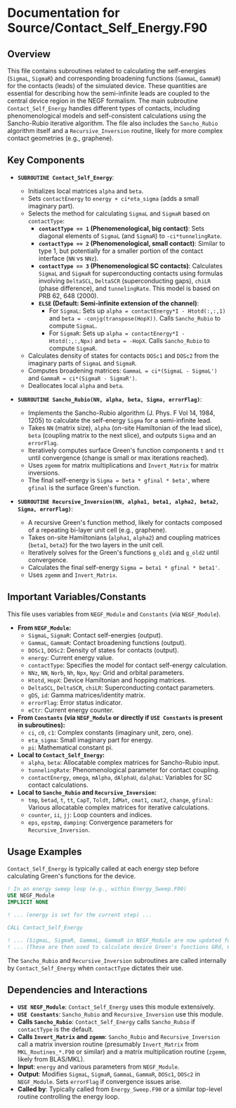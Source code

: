 # Documentation for Source/Contact_Self_Energy.F90

## Overview

This file contains subroutines related to calculating the self-energies (`SigmaL`, `SigmaR`) and corresponding broadening functions (`GammaL`, `GammaR`) for the contacts (leads) of the simulated device. These quantities are essential for describing how the semi-infinite leads are coupled to the central device region in the NEGF formalism. The main subroutine `Contact_Self_Energy` handles different types of contacts, including phenomenological models and self-consistent calculations using the Sancho-Rubio iterative algorithm. The file also includes the `Sancho_Rubio` algorithm itself and a `Recursive_Inversion` routine, likely for more complex contact geometries (e.g., graphene).

## Key Components

- **`SUBROUTINE Contact_Self_Energy`**:
    - Initializes local matrices `alpha` and `beta`.
    - Sets `contactEnergy` to `energy + ci*eta_sigma` (adds a small imaginary part).
    - Selects the method for calculating `SigmaL` and `SigmaR` based on `contactType`:
        - **`contactType == 1` (Phenomenological, big contact)**: Sets diagonal elements of `SigmaL` (and `SigmaR`) to `-ci*tunnelingRate`.
        - **`contactType == 2` (Phenomenological, small contact)**: Similar to type 1, but potentially for a smaller portion of the contact interface (`NN` vs `NNz`).
        - **`contactType == 3` (Phenomenological SC contacts)**: Calculates `SigmaL` and `SigmaR` for superconducting contacts using formulas involving `DeltaSCL`, `DeltaSCR` (superconducting gaps), `chiLR` (phase difference), and `tunnelingRate`. This model is based on PRB 62, 648 (2000).
        - **`ELSE` (Default: Semi-infinite extension of the channel)**:
            - For `SigmaL`: Sets up `alpha = contactEnergy*I - Htotd(:,:,1)` and `beta = -conjg(transpose(HopX))`. Calls `Sancho_Rubio` to compute `SigmaL`.
            - For `SigmaR`: Sets up `alpha = contactEnergy*I - Htotd(:,:,Npx)` and `beta = -HopX`. Calls `Sancho_Rubio` to compute `SigmaR`.
    - Calculates density of states for contacts `DOSc1` and `DOSc2` from the imaginary parts of `SigmaL` and `SigmaR`.
    - Computes broadening matrices: `GammaL = ci*(SigmaL - SigmaL')` and `GammaR = ci*(SigmaR - SigmaR')`.
    - Deallocates local `alpha` and `beta`.

- **`SUBROUTINE Sancho_Rubio(NN, alpha, beta, Sigma, errorFlag)`**:
    - Implements the Sancho-Rubio algorithm (J. Phys. F Vol 14, 1984, 1205) to calculate the self-energy `Sigma` for a semi-infinite lead.
    - Takes `NN` (matrix size), `alpha` (on-site Hamiltonian of the lead slice), `beta` (coupling matrix to the next slice), and outputs `Sigma` and an `errorFlag`.
    - Iteratively computes surface Green's function components `t` and `tt` until convergence (change is small or max iterations reached).
    - Uses `zgemm` for matrix multiplications and `Invert_Matrix` for matrix inversions.
    - The final self-energy is `Sigma = beta * gfinal * beta'`, where `gfinal` is the surface Green's function.

- **`SUBROUTINE Recursive_Inversion(NN, alpha1, beta1, alpha2, beta2, Sigma, errorFlag)`**:
    - A recursive Green's function method, likely for contacts composed of a repeating bi-layer unit cell (e.g., graphene).
    - Takes on-site Hamiltonians (`alpha1`, `alpha2`) and coupling matrices (`beta1`, `beta2`) for the two layers in the unit cell.
    - Iteratively solves for the Green's functions `g_old1` and `g_old2` until convergence.
    - Calculates the final self-energy `Sigma = beta1 * gfinal * beta1'`.
    - Uses `zgemm` and `Invert_Matrix`.

## Important Variables/Constants

This file uses variables from `NEGF_Module` and `Constants` (via `NEGF_Module`).
- **From `NEGF_Module`:**
    - `SigmaL`, `SigmaR`: Contact self-energies (output).
    - `GammaL`, `GammaR`: Contact broadening functions (output).
    - `DOSc1`, `DOSc2`: Density of states for contacts (output).
    - `energy`: Current energy value.
    - `contactType`: Specifies the model for contact self-energy calculation.
    - `NNz`, `NN`, `Norb`, `Nh`, `Npx`, `Npy`: Grid and orbital parameters.
    - `Htotd`, `HopX`: Device Hamiltonian and hopping matrices.
    - `DeltaSCL`, `DeltaSCR`, `chiLR`: Superconducting contact parameters.
    - `gDS`, `id`: Gamma matrices/identity matrix.
    - `errorFlag`: Error status indicator.
    - `eCtr`: Current energy counter.
- **From `Constants` (via `NEGF_Module` or directly if `USE Constants` is present in subroutines):**
    - `ci`, `c0`, `c1`: Complex constants (imaginary unit, zero, one).
    - `eta_sigma`: Small imaginary part for energy.
    - `pi`: Mathematical constant pi.
- **Local to `Contact_Self_Energy`:**
    - `alpha`, `beta`: Allocatable complex matrices for Sancho-Rubio input.
    - `tunnelingRate`: Phenomenological parameter for contact coupling.
    - `contactEnergy`, `omega`, `mAlpha`, `dAlphaU`, `dalphaL`: Variables for SC contact calculations.
- **Local to `Sancho_Rubio` and `Recursive_Inversion`:**
    - `tmp`, `betad`, `t`, `tt`, `CapT`, `Toldt`, `IdMat`, `cmat1`, `cmat2`, `change`, `gfinal`: Various allocatable complex matrices for iterative calculations.
    - `counter`, `ii`, `jj`: Loop counters and indices.
    - `eps`, `epstmp`, `damping`: Convergence parameters for `Recursive_Inversion`.

## Usage Examples

`Contact_Self_Energy` is typically called at each energy step before calculating Green's functions for the device.

```fortran
! In an energy sweep loop (e.g., within Energy_Sweep.F90)
USE NEGF_Module
IMPLICIT NONE

! ... (energy is set for the current step) ...

CALL Contact_Self_Energy

! ... (SigmaL, SigmaR, GammaL, GammaR in NEGF_Module are now updated for the current energy) ...
! ... (These are then used to calculate device Green's functions GRd, GRl, GRu etc.) ...
```
The `Sancho_Rubio` and `Recursive_Inversion` subroutines are called internally by `Contact_Self_Energy` when `contactType` dictates their use.

## Dependencies and Interactions

- **`USE NEGF_Module`**: `Contact_Self_Energy` uses this module extensively.
- **`USE Constants`**: `Sancho_Rubio` and `Recursive_Inversion` use this module.
- **Calls `Sancho_Rubio`**: `Contact_Self_Energy` calls `Sancho_Rubio` if `contactType` is the default.
- **Calls `Invert_Matrix` and `zgemm`**: `Sancho_Rubio` and `Recursive_Inversion` call a matrix inversion routine (presumably `Invert_Matrix` from `MKL_Routines_*.F90` or similar) and a matrix multiplication routine (`zgemm`, likely from BLAS/MKL).
- **Input**: `energy` and various parameters from `NEGF_Module`.
- **Output**: Modifies `SigmaL`, `SigmaR`, `GammaL`, `GammaR`, `DOSc1`, `DOSc2` in `NEGF_Module`. Sets `errorFlag` if convergence issues arise.
- **Called by**: Typically called from `Energy_Sweep.F90` or a similar top-level routine controlling the energy loop.
